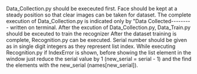 Data_Collection.py should be execeuted first. Face should be kept at a steady position so that clear images can be taken for dataset. The complete execution of Data_Collection.py is indicated only by "Data Collected---------
written on terminal. After the excution of Data_Collection.py, Data_Train.py should be exceuted to train the recognizer
After the dataset training is complete, Recognition.py can be executed. Serial number should be given as 
in single digit integers as they represent list index. While executing Recognition.py if IndexError
is shown, before showing the list element in the window just reduce the serial value by 1
(new_serial = serial - 1) and the find the elements with the new_serial (names[new_serial]).
